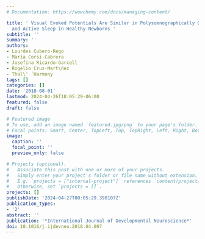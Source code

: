 ```yaml
---
# Documentation: https://wowchemy.com/docs/managing-content/

title: ' Visual Evoked Potentials Are Similar in Polysomnographically Defined Quiet
  and Active Sleep in Healthy Newborns '
subtitle: ''
summary: ''
authors:
- Lourdes Cubero-Rego
- María Corsi-Cabrera
- Josefina Ricardo-Garcell
- Rogelio Cruz-Mart\ńez
- Thal\' ́ Harmony
tags: []
categories: []
date: '2018-08-01'
lastmod: 2024-04-26T18:05:29-06:00
featured: false
draft: false

# Featured image
# To use, add an image named `featured.jpg/png` to your page's folder.
# Focal points: Smart, Center, TopLeft, Top, TopRight, Left, Right, BottomLeft, Bottom, BottomRight.
image:
  caption: ''
  focal_point: ''
  preview_only: false

# Projects (optional).
#   Associate this post with one or more of your projects.
#   Simply enter your project's folder or file name without extension.
#   E.g. `projects = ["internal-project"]` references `content/project/deep-learning/index.md`.
#   Otherwise, set `projects = []`.
projects: []
publishDate: '2024-04-27T00:05:29.398107Z'
publication_types:
- '2'
abstract: ''
publication: '*International Journal of Developmental Neuroscience*'
doi: 10.1016/j.ijdevneu.2018.04.007
---
```

